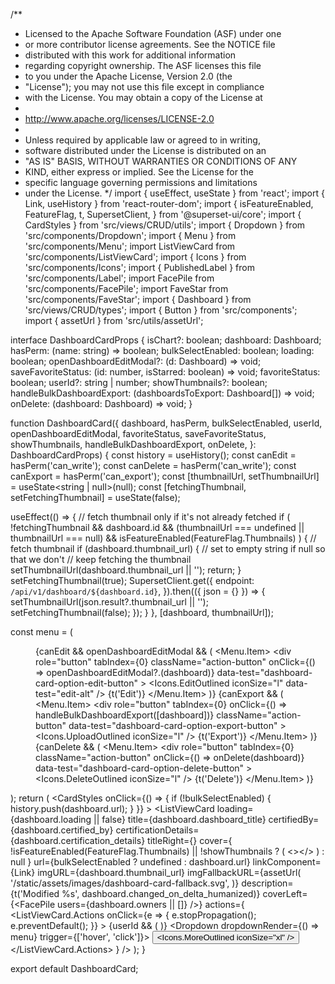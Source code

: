/**
 * Licensed to the Apache Software Foundation (ASF) under one
 * or more contributor license agreements.  See the NOTICE file
 * distributed with this work for additional information
 * regarding copyright ownership.  The ASF licenses this file
 * to you under the Apache License, Version 2.0 (the
 * "License"); you may not use this file except in compliance
 * with the License.  You may obtain a copy of the License at
 *
 *   http://www.apache.org/licenses/LICENSE-2.0
 *
 * Unless required by applicable law or agreed to in writing,
 * software distributed under the License is distributed on an
 * "AS IS" BASIS, WITHOUT WARRANTIES OR CONDITIONS OF ANY
 * KIND, either express or implied.  See the License for the
 * specific language governing permissions and limitations
 * under the License.
 */
import { useEffect, useState } from 'react';
import { Link, useHistory } from 'react-router-dom';
import {
  isFeatureEnabled,
  FeatureFlag,
  t,
  SupersetClient,
} from '@superset-ui/core';
import { CardStyles } from 'src/views/CRUD/utils';
import { Dropdown } from 'src/components/Dropdown';
import { Menu } from 'src/components/Menu';
import ListViewCard from 'src/components/ListViewCard';
import { Icons } from 'src/components/Icons';
import { PublishedLabel } from 'src/components/Label';
import FacePile from 'src/components/FacePile';
import FaveStar from 'src/components/FaveStar';
import { Dashboard } from 'src/views/CRUD/types';
import { Button } from 'src/components';
import { assetUrl } from 'src/utils/assetUrl';

interface DashboardCardProps {
  isChart?: boolean;
  dashboard: Dashboard;
  hasPerm: (name: string) => boolean;
  bulkSelectEnabled: boolean;
  loading: boolean;
  openDashboardEditModal?: (d: Dashboard) => void;
  saveFavoriteStatus: (id: number, isStarred: boolean) => void;
  favoriteStatus: boolean;
  userId?: string | number;
  showThumbnails?: boolean;
  handleBulkDashboardExport: (dashboardsToExport: Dashboard[]) => void;
  onDelete: (dashboard: Dashboard) => void;
}

function DashboardCard({
  dashboard,
  hasPerm,
  bulkSelectEnabled,
  userId,
  openDashboardEditModal,
  favoriteStatus,
  saveFavoriteStatus,
  showThumbnails,
  handleBulkDashboardExport,
  onDelete,
}: DashboardCardProps) {
  const history = useHistory();
  const canEdit = hasPerm('can_write');
  const canDelete = hasPerm('can_write');
  const canExport = hasPerm('can_export');
  const [thumbnailUrl, setThumbnailUrl] = useState<string | null>(null);
  const [fetchingThumbnail, setFetchingThumbnail] = useState<boolean>(false);

  useEffect(() => {
    // fetch thumbnail only if it's not already fetched
    if (
      !fetchingThumbnail &&
      dashboard.id &&
      (thumbnailUrl === undefined || thumbnailUrl === null) &&
      isFeatureEnabled(FeatureFlag.Thumbnails)
    ) {
      // fetch thumbnail
      if (dashboard.thumbnail_url) {
        // set to empty string if null so that we don't
        // keep fetching the thumbnail
        setThumbnailUrl(dashboard.thumbnail_url || '');
        return;
      }
      setFetchingThumbnail(true);
      SupersetClient.get({
        endpoint: `/api/v1/dashboard/${dashboard.id}`,
      }).then(({ json = {} }) => {
        setThumbnailUrl(json.result?.thumbnail_url || '');
        setFetchingThumbnail(false);
      });
    }
  }, [dashboard, thumbnailUrl]);

  const menu = (
    <Menu>
      {canEdit && openDashboardEditModal && (
        <Menu.Item>
          <div
            role="button"
            tabIndex={0}
            className="action-button"
            onClick={() => openDashboardEditModal?.(dashboard)}
            data-test="dashboard-card-option-edit-button"
          >
            <Icons.EditOutlined iconSize="l" data-test="edit-alt" /> {t('Edit')}
          </div>
        </Menu.Item>
      )}
      {canExport && (
        <Menu.Item>
          <div
            role="button"
            tabIndex={0}
            onClick={() => handleBulkDashboardExport([dashboard])}
            className="action-button"
            data-test="dashboard-card-option-export-button"
          >
            <Icons.UploadOutlined iconSize="l" /> {t('Export')}
          </div>
        </Menu.Item>
      )}
      {canDelete && (
        <Menu.Item>
          <div
            role="button"
            tabIndex={0}
            className="action-button"
            onClick={() => onDelete(dashboard)}
            data-test="dashboard-card-option-delete-button"
          >
            <Icons.DeleteOutlined iconSize="l" /> {t('Delete')}
          </div>
        </Menu.Item>
      )}
    </Menu>
  );
  return (
    <CardStyles
      onClick={() => {
        if (!bulkSelectEnabled) {
          history.push(dashboard.url);
        }
      }}
    >
      <ListViewCard
        loading={dashboard.loading || false}
        title={dashboard.dashboard_title}
        certifiedBy={dashboard.certified_by}
        certificationDetails={dashboard.certification_details}
        titleRight={<PublishedLabel isPublished={dashboard.published} />}
        cover={
          !isFeatureEnabled(FeatureFlag.Thumbnails) || !showThumbnails ? (
            <></>
          ) : null
        }
        url={bulkSelectEnabled ? undefined : dashboard.url}
        linkComponent={Link}
        imgURL={dashboard.thumbnail_url}
        imgFallbackURL={assetUrl(
          '/static/assets/images/dashboard-card-fallback.svg',
        )}
        description={t('Modified %s', dashboard.changed_on_delta_humanized)}
        coverLeft={<FacePile users={dashboard.owners || []} />}
        actions={
          <ListViewCard.Actions
            onClick={e => {
              e.stopPropagation();
              e.preventDefault();
            }}
          >
            {userId && (
              <FaveStar
                itemId={dashboard.id}
                saveFaveStar={saveFavoriteStatus}
                isStarred={favoriteStatus}
              />
            )}
            <Dropdown dropdownRender={() => menu} trigger={['hover', 'click']}>
              <Button buttonSize="xsmall" type="link">
                <Icons.MoreOutlined iconSize="xl" />
              </Button>
            </Dropdown>
          </ListViewCard.Actions>
        }
      />
    </CardStyles>
  );
}

export default DashboardCard;
